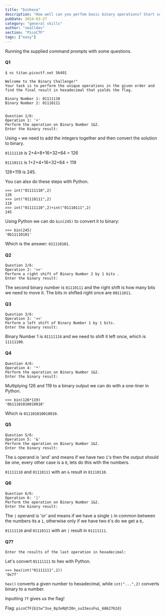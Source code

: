 ```yaml
---
title: "binhexa"
description: "How well can you perfom basic binary operations? Start searching for the flag here\n\n`nc titan.picoctf.net 56491`"
pubDate: 2024-03-27
category: "general skills"
author: "sealldev"
section: "PicoCTF"
tags: ["easy"]
---
```


Running the supplied command prompts with some questions.

#### Q1

```
$ nc titan.picoctf.net 56491

Welcome to the Binary Challenge!"
Your task is to perform the unique operations in the given order and find the final result in hexadecimal that yields the flag.

Binary Number 1: 01111110
Binary Number 2: 01110111


Question 1/6:
Operation 1: '+'
Perform the operation on Binary Number 1&2.
Enter the binary result:
```

Using `+` we need to add the integers together and then convert the solution to binary.

`01111110` is 2+4+8+16+32+64 = 126

`01110111` is 1+2+4+16+32+64 = 119

126+119 is 245.

You can also do these steps with Python.

```
>>> int("01111110",2)
126
>>> int("01110111",2)
119
>>> int("01111110",2)+int("01110111",2)
245
```

Using Python we can do `bin(245)` to convert it to binary:
```
>>> bin(245)
'0b11110101'
```

Which is the answer: `011110101`.

#### Q2

```
Question 2/6:
Operation 2: '>>'
Perform a right shift of Binary Number 2 by 1 bits .
Enter the binary result:
```

The second binary number is `01110111` and the right shift is how many bits we need to move it. The bits in shifted right once are `00111011`.

#### Q3

```
Question 3/6:
Operation 3: '<<'
Perform a left shift of Binary Number 1 by 1 bits.
Enter the binary result:
```

Binary Number 1 is `01111110` and we need to shift it left once, which is `11111100`.

#### Q4

```
Question 4/6:
Operation 4: '*'
Perform the operation on Binary Number 1&2.
Enter the binary result:
```

Multiplying 126 and 119 to a binary output we can do with a one-liner in Python.
```
>>> bin(126*119)
'0b11101010010010'
```

Which is `011101010010010`.

#### Q5

```
Question 5/6:
Operation 5: '&'
Perform the operation on Binary Number 1&2.
Enter the binary result:
```

The `&` operand is 'and' and means if we have two `1`'s then the output should be one, every other case is a `0`, lets do this with the numbers.

`01111110` and `01110111` with an `&` result in `01110110`.

#### Q6

```
Question 6/6:
Operation 6: '|'
Perform the operation on Binary Number 1&2.
Enter the binary result:
```

The `|` operand is 'or' and means if we have a single `1` in common between the numbers its a `1`, otherwise only if we have two `0`'s do we get a `0`,.

`01111110` and `01110111` with an `|` result in `01111111`.

#### Q7?

```
Enter the results of the last operation in hexadecimal:
```

Let's convert `01111111` to hex with Python.

```
>>> hex(int("01111111",2))
'0x7f'
```

`hex()` converts a given number to hexadecimal, while `int("...",2)` converts binary to a number.

Inputting `7f` gives us the flag!

Flag: `picoCTF{b1tw^3se_0p3eR@tI0n_su33essFuL_6862762d}`